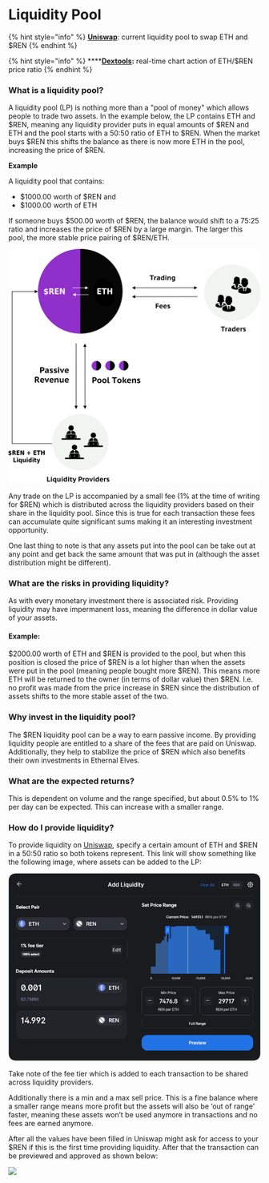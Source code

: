 # Liquidity Pool

{% hint style="info" %}
[**Uniswap**](https://app.uniswap.org/#/swap?outputCurrency=0xE6b055ABb1c40B6C0Bf3a4ae126b6B8dBE6C5F3f\&chain=mainnet): current liquidity pool to swap ETH and $REN
{% endhint %}

{% hint style="info" %}
****[**Dextools**](https://www.dextools.io/app/ether/pair-explorer/0xabb3611bd93cfb3a1e3b9bcf0cc1b3e910ccdb1d)**:** real-time chart action of ETH/$REN price ratio
{% endhint %}

### What is a liquidity pool?

A liquidity pool (LP) is nothing more than a "pool of money" which allows people to trade two assets. In the example below, the LP contains ETH and $REN, meaning any liquidity provider puts in equal amounts of $REN and ETH and the pool starts with a 50:50 ratio of ETH to $REN. When the market buys $REN this shifts the balance as there is now more ETH in the pool, increasing the price of $REN.

**Example**

A liquidity pool that contains:

* $1000.00 worth of $REN and
* $1000.00 worth of ETH

If someone buys $500.00 worth of $REN, the balance would shift to a 75:25 ratio and increases the price of $REN by a large margin. The larger this pool, the more stable price pairing of $REN/ETH.

![Liquidity pool](../.gitbook/assets/image.png)

Any trade on the LP is accompanied by a small fee (1% at the time of writing for $REN) which is distributed across the liquidity providers based on their share in the liquidity pool. Since this is true for each transaction these fees can accumulate quite significant sums making it an interesting investment opportunity.

One last thing to note is that any assets put into the pool can be take out at any point and get back the same amount that was put in (although the asset distribution might be different).

### What are the risks in providing liquidity?

As with every monetary investment there is associated risk. Providing liquidity may have impermanent loss, meaning the difference in dollar value of your assets.

#### Example:

$2000.00 worth of ETH and $REN is provided to the pool, but when this position is closed the price of $REN is a lot higher than when the assets were put in the pool (meaning people bought more $REN). This means more ETH will be returned to the owner (in terms of dollar value) then $REN. I.e. no profit was made from the price increase in $REN since the distribution of assets shifts to the more stable asset of the two.

### Why invest in the liquidity pool?

The $REN liquidity pool can be a way to earn passive income. By providing liquidity people are entitled to a share of the fees that are paid on Uniswap. Additionally, they help to stabilize the price of $REN which also benefits their own investments in Ethernal Elves.

### What are the expected returns?

This is dependent on volume and the range specified, but about 0.5% to 1% per day can be expected. This can increase with a smaller range.

### How do I provide liquidity?

To provide liquidity on [Uniswap](https://app.uniswap.org/#/swap?outputCurrency=0xE6b055ABb1c40B6C0Bf3a4ae126b6B8dBE6C5F3f\&chain=mainnet), specify a certain amount of ETH and $REN in a 50:50 ratio so both tokens represent. This link will show something like the following image, where assets can be added to the LP:

![Uniswap-1](<../.gitbook/assets/image (1).png>)

Take note of the fee tier which is added to each transaction to be shared across liquidity providers.

Additionally there is a min and a max sell price. This is a fine balance where a smaller range means more profit but the assets will also be ‘out of range’ faster, meaning these assets won’t be used anymore in transactions and no fees are earned anymore.

After all the values have been filled in Uniswap might ask for access to your $REN if this is the first time providing liquidity. After that the transaction can be previewed and approved as shown below:&#x20;

![](https://i.ibb.co/Xj3RTyS/Screenshot-2022-03-09-171559.png)
